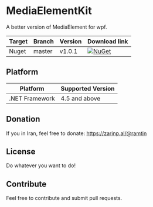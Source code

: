 # MediaElementKit
A better version of MediaElement for wpf.

| Target | Branch | Version | Download link |
| ------ | ------ | ------ | ------ |
| Nuget | master | v1.0.1 | [![NuGet](https://img.shields.io/nuget/v/MediaElementPro.svg)](https://www.nuget.org/packages/MediaElementPro/)


## Platform
| Platform | Supported Version |
| ------ | ------ |
| .NET Framework | 4.5 and above |

## Donation
If you in Iran, feel free to donate:
https://zarinp.al/@ramtin

## License
Do whatever you want to do!

## Contribute
Feel free to contribute and submit pull requests.
